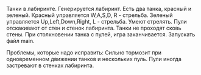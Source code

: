 Танки в лабиринте. 
Генерируется лабиринт.
Есть два танка, красный и зеленый. 
Красный управляется W,A,S,D, R - стрельба. 
Зеленый управляется Up,Left,Down,Right, L - стрельба.
Умеют стрелять.
Пули отскакивают от стен и стенок лабиринта.
Танки не проходят сковь стены.
При столкновении танка с пулей, игра заканчивается.
Запускать файл main.

Проблемы, которые надо исправить: 
  Сильно тормозит при одновременном движении танков и нескольких пуль.
  Пули иногда застревают в стенках лабиринта.
